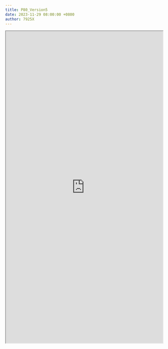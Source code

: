 ```yaml
---
title: P80_Version5
date: 2023-11-29 08:00:00 +0800
author: 7925X
---
```


<iframe src="https://y.dialwo.com/7925X2024/20231129-P80_Version5.pdf" width="100%" height="1000px"></iframe>

